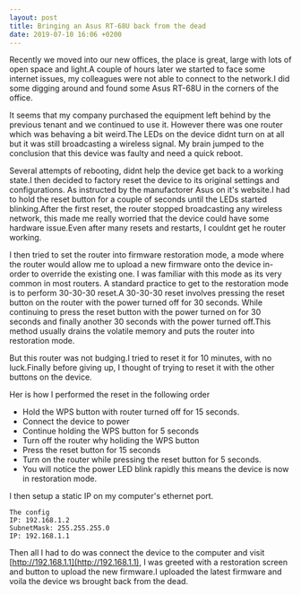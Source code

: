 ```yaml
---
layout: post
title: Bringing an Asus RT-68U back from the dead
date: 2019-07-10 16:06 +0200
---
```


Recently we moved into our new offices, the place is great, large with lots of open space and light.A couple of hours later we started to face some internet issues, my colleagues were not able to connect to the network.I did some digging around and found some Asus RT-68U in the corners of the office.

It seems that my company purchased the equipment left behind by the previous tenant and we continued to use it.
However there was one router which was behaving a bit weird.The LEDs on the device didnt turn on at all but it was still broadcasting a 
wireless signal. My brain jumped to the conclusion that this device was faulty and need a quick reboot.

Several attempts of rebooting, didnt help the device get back to a working state.I then decided to factory reset the device to its original settings and configurations. As instructed by the manufactorer Asus on it's website.I had to hold the reset button for a couple of seconds until the LEDs started blinking.After the first reset, the router stopped broadcasting any wireless network, this made me really worried that the device could have some hardware issue.Even after many resets and restarts, I couldnt get he router working.

I then tried to set the router into firmware restoration mode, a mode where the router would allow me to upload a new firmware onto the device in-order to override the existing one. I was familiar with this mode as its very common in most routers. A standard practice to get to the restoration mode is to perform 30-30-30 reset.A 30-30-30 reset involves pressing the reset button on the router with the power turned off for 30 seconds. While continuing to press the reset button with the power turned on for 30 seconds and finally another 30 seconds with the power turned off.This method usually drains the volatile memory and puts the router into restoration mode.

But this router was not budging.I tried to reset it for 10 minutes, with no luck.Finally before giving up, I thought of trying to reset it with the other buttons on the device.

Her is how I performed the reset in the following order
- Hold the WPS button with router turned off for 15 seconds.
- Connect the device to power
- Continue holding the WPS button for 5 seconds
- Turn off the router why holiding the WPS button
- Press the reset button for 15 seconds
- Turn on the router while pressing the reset button for 5 seconds.
- You will notice the power LED blink rapidly this means the device is now in restoration mode.

I then setup a static IP on my computer's ethernet port.
```
The config
IP: 192.168.1.2
SubnetMask: 255.255.255.0
IP: 192.168.1.1
```

Then all I had to do was connect the device to the computer and visit  [http://192.168.1.1](http://192.168.1.1), I was greeted with a restoration screen and button to upload the new firmware.I uploaded the latest firmware and voila the device ws brought back from the dead.




